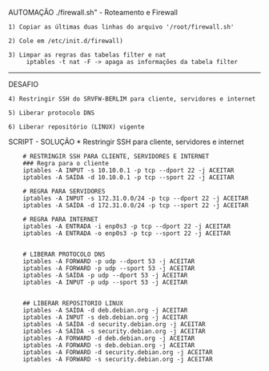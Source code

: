 AUTOMAÇÃO ./firewall.sh" - Roteamento e Firewall

    1) Copiar as últimas duas linhas do arquivo '/root/firewall.sh'

    2) Cole em /etc/init.d/firewall) 
    
    3) Limpar as regras das tabelas filter e nat
         iptables -t nat -F -> apaga as informações da tabela filter

---------------------------

DESAFIO 

    4) Restringir SSH do SRVFW-BERLIM para cliente, servidores e internet

    5) Liberar protocolo DNS

    6) Liberar repositório (LINUX) vigente

SCRIPT - SOLUÇÃO
    * Restringir SSH para cliente, servidores e internet

        # RESTRINGIR SSH PARA CLIENTE, SERVIDORES E INTERNET
        ### Regra para o cliente
        iptables -A INPUT -s 10.10.0.1 -p tcp --dport 22 -j ACEITAR
        iptables -A SAÍDA -d 10.10.0.1 -p tcp --sport 22 -j ACEITAR

        # REGRA PARA SERVIDORES
        iptables -A INPUT -s 172.31.0.0/24 -p tcp --dport 22 -j ACEITAR
        iptables -A SAÍDA -d 172.31.0.0/24 -p tcp --sport 22 -j ACEITAR

        # REGRA PARA INTERNET
        iptables -A ENTRADA -i enp0s3 -p tcp --dport 22 -j ACEITAR
        iptables -A ENTRADA -o enp0s3 -p tcp --sport 22 -j ACEITAR


        # LIBERAR PROTOCOLO DNS
        iptables -A FORWARD -p udp --dport 53 -j ACEITAR
        iptables -A FORWARD -p udp --sport 53 -j ACEITAR
        iptables -A SAÍDA -p udp --dport 53 -j ACEITAR
        iptables -A INPUT -p udp --sport 53 -j ACEITAR

        
        ## LIBERAR REPOSITORIO LINUX
        iptables -A SAÍDA -d deb.debian.org -j ACEITAR
        iptables -A INPUT -s deb.debian.org -j ACEITAR
        iptables -A SAÍDA -d security.debian.org -j ACEITAR
        iptables -A SAÍDA -s security.debian.org -j ACEITAR
        iptables -A FORWARD -d deb.debian.org -j ACEITAR
        iptables -A FORWARD -s deb.debian.org -j ACEITAR
        iptables -A FORWARD -d security.debian.org -j ACEITAR
        iptables -A FORWARD -s security.debian.org -j ACEITAR

        
